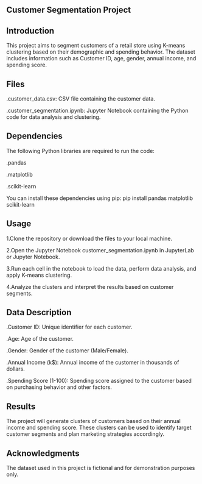 **Customer Segmentation Project**
------------------------------------------------------------------------------------------------------------------
**Introduction**
------------------------------------------------------------------------------------------------------------------
This project aims to segment customers of a retail store using K-means clustering based on their demographic and spending behavior. The dataset includes information such as Customer ID, age, gender, annual income, and spending score.

**Files**
------------------------------------------------------------------------------------------------------------------
.customer_data.csv: CSV file containing the customer data.

.customer_segmentation.ipynb: Jupyter Notebook containing the Python code for data analysis and clustering.

**Dependencies**
------------------------------------------------------------------------------------------------------------------
The following Python libraries are required to run the code:

.pandas

.matplotlib

.scikit-learn

You can install these dependencies using pip: pip install pandas matplotlib scikit-learn

**Usage**
------------------------------------------------------------------------------------------------------------------
1.Clone the repository or download the files to your local machine.

2.Open the Jupyter Notebook customer_segmentation.ipynb in JupyterLab or Jupyter Notebook.

3.Run each cell in the notebook to load the data, perform data analysis, and apply K-means clustering.

4.Analyze the clusters and interpret the results based on customer segments.

**Data Description**
------------------------------------------------------------------------------------------------------------------
.Customer ID: Unique identifier for each customer.

.Age: Age of the customer.

.Gender: Gender of the customer (Male/Female).

.Annual Income (k$): Annual income of the customer in thousands of dollars.

.Spending Score (1-100): Spending score assigned to the customer based on purchasing behavior and other factors.

**Results**
------------------------------------------------------------------------------------------------------------------
The project will generate clusters of customers based on their annual income and spending score. These clusters can be used to identify target customer segments and plan marketing strategies accordingly.

**Acknowledgments**
------------------------------------------------------------------------------------------------------------------
The dataset used in this project is fictional and for demonstration purposes only.

